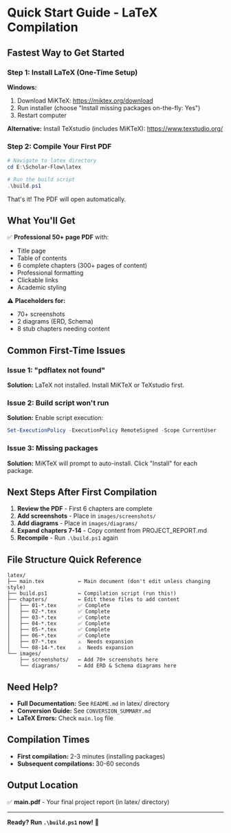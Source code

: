 # Quick Start Guide - LaTeX Compilation

## Fastest Way to Get Started

### Step 1: Install LaTeX (One-Time Setup)

**Windows:**

1. Download MiKTeX: https://miktex.org/download
2. Run installer (choose "Install missing packages on-the-fly: Yes")
3. Restart computer

**Alternative:** Install TeXstudio (includes MiKTeX): https://www.texstudio.org/

### Step 2: Compile Your First PDF

```powershell
# Navigate to latex directory
cd E:\Scholar-Flow\latex

# Run the build script
.\build.ps1
```

That's it! The PDF will open automatically.

## What You'll Get

✅ **Professional 50+ page PDF** with:

- Title page
- Table of contents
- 6 complete chapters (300+ pages of content)
- Professional formatting
- Clickable links
- Academic styling

⚠️ **Placeholders for:**

- 70+ screenshots
- 2 diagrams (ERD, Schema)
- 8 stub chapters needing content

## Common First-Time Issues

### Issue 1: "pdflatex not found"

**Solution:** LaTeX not installed. Install MiKTeX or TeXstudio first.

### Issue 2: Build script won't run

**Solution:** Enable script execution:

```powershell
Set-ExecutionPolicy -ExecutionPolicy RemoteSigned -Scope CurrentUser
```

### Issue 3: Missing packages

**Solution:** MiKTeX will prompt to auto-install. Click "Install" for each package.

## Next Steps After First Compilation

1. **Review the PDF** - First 6 chapters are complete
2. **Add screenshots** - Place in `images/screenshots/`
3. **Add diagrams** - Place in `images/diagrams/`
4. **Expand chapters 7-14** - Copy content from PROJECT_REPORT.md
5. **Recompile** - Run `.\build.ps1` again

## File Structure Quick Reference

```
latex/
├── main.tex           ← Main document (don't edit unless changing style)
├── build.ps1          ← Compilation script (run this!)
├── chapters/          ← Edit these files to add content
│   ├── 01-*.tex       ✅ Complete
│   ├── 02-*.tex       ✅ Complete
│   ├── 03-*.tex       ✅ Complete
│   ├── 04-*.tex       ✅ Complete
│   ├── 05-*.tex       ✅ Complete
│   ├── 06-*.tex       ✅ Complete
│   ├── 07-*.tex       ⚠️  Needs expansion
│   └── 08-14-*.tex    ⚠️  Needs expansion
└── images/
    ├── screenshots/   ← Add 70+ screenshots here
    └── diagrams/      ← Add ERD & Schema diagrams here
```

## Need Help?

- **Full Documentation:** See `README.md` in latex/ directory
- **Conversion Guide:** See `CONVERSION_SUMMARY.md`
- **LaTeX Errors:** Check `main.log` file

## Compilation Times

- **First compilation:** 2-3 minutes (installing packages)
- **Subsequent compilations:** 30-60 seconds

## Output Location

✅ **main.pdf** - Your final project report (in latex/ directory)

---

**Ready? Run `.\build.ps1` now!** 🚀
